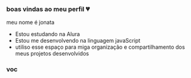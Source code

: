 ### boas vindas ao meu perfil 💔

meu nome é jonata

- Estou estudando na Alura
- Estou me desenvolvendo na linguagem javaScript
- utiliso esse espaço para miga organização e compartilhamento dos meus projetos desenvolvidos

### voc
